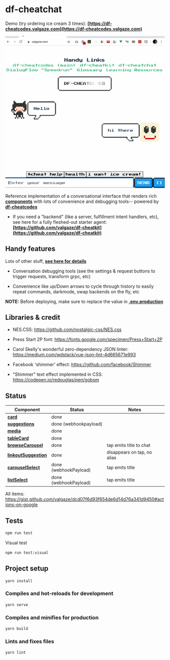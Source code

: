 # df-cheatchat

Demo (try ordering ice cream 3 times): **[https://df-cheatcodes.valgaze.com](https://df-cheatcodes.valgaze.com)**

![image](assets/frontend_ex.gif)

Reference implementation of a conversational interface that renders rich **[components](#status)** with lots of convenience and debugging tools-- powered by **[df-cheatcodes](https://github.com/valgaze/df-cheatcodes)**

- If you need a "backend" (like a server, fulfillment intent handlers, etc), see here for a fully fleshed-out starter agent: **[https://github.com/valgaze/df-cheatkit](https://github.com/valgaze/df-cheatkit)**

## Handy features

Lots of other stuff, **[see here for details](./assets/README.md)**

- Conversation debugging tools (see the settings & request buttons to trigger requests, transform grpc, etc)

- Convenience like up/Down arrows to cycle through history to easily repeat commands, darkmode, swap backends on the fly, etc

**NOTE:** Before deploying, make sure to replace the value in **[.env.production](.env.production)**

## Libraries & credit

- NES.CSS: https://github.com/nostalgic-css/NES.css

- Press Start 2P font: https://fonts.google.com/specimen/Press+Start+2P

- Carol Skelly's wonderful zero-dependency JSON linter: https://medium.com/wdstack/vue-json-lint-4d665671e993

- Facebook 'shimmer' effect: https://github.com/facebook/Shimmer

- "Shimmer" text effect implemented in CSS: https://codepen.io/redouglas/pen/gobsm

## Status

| Component                                                                                                             | Status                | Notes                       |
| --------------------------------------------------------------------------------------------------------------------- | --------------------- | --------------------------- |
| **[card](https://developers.google.com/assistant/conversational/rich-responses#BasicCardSamples)**                    | done                  |                             |
| **[suggestions](https://developers.google.com/assistant/conversational/rich-responses#suggestion_chips)**             | done (webhookpayload) |                             |
| **[media](https://developers.google.com/assistant/conversational/rich-responses#MediaResponseSamples)**               | done                  |                             |
| **[tableCard](https://developers.google.com/assistant/conversational/rich-responses#TableCardSamples)**               | done                  |                             |
| **[browseCarousel](https://developers.google.com/assistant/conversational/rich-responses#BrowsingCarouselSamples)**   | done                  | tap emits title to chat     |
| **[linkoutSuggestion](https://developers.google.com/assistant/conversational/rich-responses#SuggestionChipsSamples)** | done                  | disappears on tap, no alias |
| **[carouselSelect](https://developers.google.com/assistant/conversational/selection-responses)**                      | done (webhookPayload) | tap emits title             |
| **[listSelect](https://developers.google.com/assistant/conversational/selection-responses)**                          | done (webhookPayload) | tap emits title             |

All items: https://gist.github.com/valgaze/dcd07f6d93f654de6d14d76a341d9450#actions-on-google

## Tests

```sh
npm run test
```

Visual test

```sh
npm run test:visual
```

## Project setup

```
yarn install
```

### Compiles and hot-reloads for development

```
yarn serve
```

### Compiles and minifies for production

```
yarn build
```

### Lints and fixes files

```
yarn lint
```
